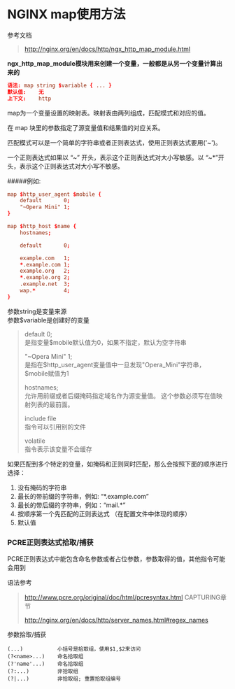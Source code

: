 # NGINX map使用方法

参考文档
> http://nginx.org/en/docs/http/ngx_http_map_module.html

**ngx_http_map_module模块用来创建一个变量，一般都是从另一个变量计算出来的**

``` nginx.conf
语法:	map string $variable { ... }
默认值:	无
上下文:	http
```
map为一个变量设置的映射表。映射表由两列组成，匹配模式和对应的值。

在 map 块里的参数指定了源变量值和结果值的对应关系。

匹配模式可以是一个简单的字符串或者正则表达式，使用正则表达式要用('~')。

一个正则表达式如果以 “~” 开头，表示这个正则表达式对大小写敏感。以 “~*”开头，表示这个正则表达式对大小写不敏感。

#####例如: 
``` nginx.conf
map $http_user_agent $mobile {
    default       0;
    "~Opera Mini" 1;
}

map $http_host $name {
    hostnames;

    default       0;

    example.com   1;
    *.example.com 1;
    example.org   2;
    *.example.org 2;
    .example.net  3;
    wap.*         4;
}
```

参数string是变量来源  
参数$variable是创建好的变量

> default 0;  
> 是指变量$mobile默认值为0，如果不指定，默认为空字符串
>
> "~Opera Mini" 1;  
> 是指在$http_user_agent变量值中一旦发现"Opera_Mini"字符串，$mobile赋值为1
>
> hostnames;  
> 允许用前缀或者后缀掩码指定域名作为源变量值。
> 这个参数必须写在值映射列表的最前面。
>
> include file  
> 指令可以引用别的文件
>
> volatile  
> 指令表示该变量不会缓存

如果匹配到多个特定的变量，如掩码和正则同时匹配，那么会按照下面的顺序进行选择：
1. 没有掩码的字符串
2. 最长的带前缀的字符串，例如: “*.example.com”
3. 最长的带后缀的字符串，例如：“mail.*”
4. 按顺序第一个先匹配的正则表达式 （在配置文件中体现的顺序）
5. 默认值


### PCRE正则表达式拾取/捕获

PCRE正则表达式中能包含命名参数或者占位参数，参数取得的值，其他指令可能会用到

语法参考

> http://www.pcre.org/original/doc/html/pcresyntax.html   CAPTURING章节
>
> http://nginx.org/en/docs/http/server_names.html#regex_names

参数拾取/捕获

```
(...)           小括号是拾取组，使用$1,$2来访问
(?<name>...)    命名拾取组
(?'name'...)    命名拾取组
(?:...)         非拾取组
(?|...)         非拾取组; 重置拾取组编号

```








